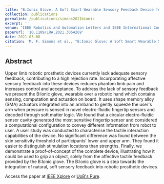 ```yaml
---
title: "B:Ionic Glove: A Soft Smart Wearable Sensory Feedback Device for Upper Limb Robotic Prostheses"
collection: publications
permalink: /publications/simons2021bionic
excerpt: ''
venue: "IEEE Robotics and Automation Letters and IEEE International Conference on Robotics and Automation (ICRA 2021)"
paperurl: '10.1109/LRA.2021.3064269'
date: 2021-03-08
citation: 'M. F. Simons et al., "B:Ionic Glove: A Soft Smart Wearable Sensory Feedback Device for Upper Limb Robotic Prostheses," in IEEE Robotics and Automation Letters, doi: 10.1109/LRA.2021.3064269.'
---
```


## Abstract
Upper limb robotic prosthetic devices currently lack adequate sensory feedback, contributing to a high rejection rate. Incorporating affective sensory feedback into these devices reduces phantom limb pain and increases control and acceptance. To address the lack of sensory feedback we present the B:Ionic glove, wearable over a robotic hand which contains sensing, computation and actuation on board. It uses shape memory alloy (SMA) actuators integrated into an armband to gently squeeze the user's arm when pressure is sensed in novel electro-fluidic fingertip sensors and decoded through soft matter logic. We found that a circular electro-fluidic sensor cavity generated the most sensitive fingertip sensor and considered a computational configuration to convey different information from robot to user. A user study was conducted to characterise the tactile interaction capabilities of the device. No significant difference was found between the skin sensitivity threshold of participants' lower and upper arm. They found it easier to distinguish stimulation locations than strengths. Finally, we demonstrate a proof-of-concept of the complete device, illustrating how it could be used to grip an object, solely from the affective tactile feedback provided by the B:Ionic glove. The B:Ionic glove is a step towards the integration of natural, soft sensory feedback into robotic prosthetic devices.

Access the paper at [IEEE Xplore](https://ieeexplore.ieee.org/document/9372790) or [UoB's Pure](https://research-information.bris.ac.uk/en/publications/bionic-glove-a-soft-smart-wearable-sensory-feedback-device-for-up).